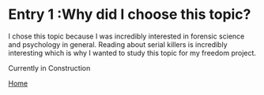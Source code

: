 # Entry 1 :Why did I choose this topic?

I chose this topic because I was incredibly interested in forensic science and psychology in general. 
Reading about serial killers is incredibly interesting which is why I wanted to study this topic for my freedom project.

Currently in Construction



[Home](../README.md)
